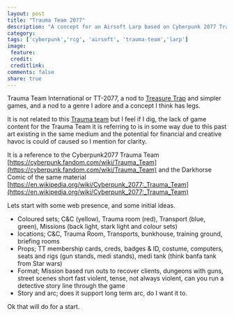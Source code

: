 ```yaml
---
layout: post
title: "Trauma Team 2077"
description: "A concept for an Airsoft Larp based on Cyberpunk 2077 Trauma Team International"
category:
tags: ['cyberpunk','rcg', 'airsoft', 'trauma-team','larp']
image:
 feature:
 credit:
 creditlink:
comments: false
share: true
---
```



Trauma Team International or TT-2077, a nod to [Treasure Trap](https://en.wikipedia.org/wiki/Treasure_Trap) and simpler games, and a nod to a genre I adore and a concept I think has legs.

It is not related to this [Trauma team](https://en.wikipedia.org/wiki/Trauma_Team) but I feel if I dig, the lack of game content for the Trauma Team it is referring to is in some way due to this past art existing in the same medium and the potential for financial and creative havoc is could of caused so I mention for clarity.

It is a reference to the Cyberpunk2077 Trauma Team [https://cyberpunk.fandom.com/wiki/Trauma_Team](https://cyberpunk.fandom.com/wiki/Trauma_Team) and the Darkhorse Comic of the same material [https://en.wikipedia.org/wiki/Cyberpunk_2077:_Trauma_Team](https://en.wikipedia.org/wiki/Cyberpunk_2077:_Trauma_Team)

Lets start with some web presence, and some initial ideas.

- Coloured sets; C&C (yellow), Trauma room (red), Transport (blue, green), Missions (back light, stark light and colour sets)
- locations; C&C, Trauma Room, Transports, bunkhouse, training ground, briefing rooms
- Props; TT membership cards, creds, badges & ID, costume, computers, seats and rigs (gun stands, medi stands), medi tank (think banfa tank from Star wars)
- Format; Mission based run outs to recover clients, dungeons with guns, street scenes short fast violent, tense, not always violent, can you run a detective story line through the game
- Story and arc; does it support long term arc, do I want it to.

Ok that will do for a start.
